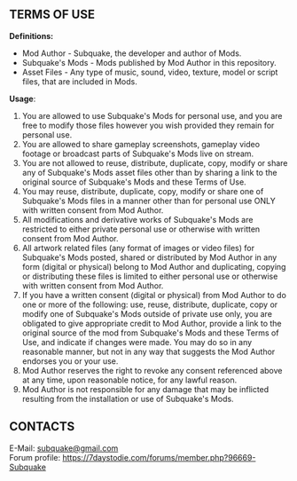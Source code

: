TERMS OF USE
------------------------------------------------------------------------------------------------------------------------------
<b>Definitions:</b><br/>
- Mod Author - Subquake, the developer and author of Mods.
- Subquake's Mods - Mods published by Mod Author in this repository.
- Asset Files - Any type of music, sound, video, texture, model or script files, that are included in Mods.
  
<b>Usage</b>:<br/>
1. You are allowed to use Subquake's Mods for personal use, and you are free to modify those files however you wish provided they remain for personal use.
2. You are allowed to share gameplay screenshots, gameplay video footage or broadcast parts of Subquake's Mods live on stream.
3. You are not allowed to reuse, distribute, duplicate, copy, modify or share any of Subquake's Mods asset files other than by sharing a link to the original source of Subquake's Mods and these Terms of Use.
4. You may reuse, distribute, duplicate, copy, modify or share one of Subquake's Mods files in a manner other than for personal use ONLY with written consent from Mod Author. 
5. All modifications and derivative works of Subquake's Mods are restricted to either private personal use or otherwise with written consent from Mod Author. 
6. All artwork related files (any format of images or video files) for Subquake's Mods posted, shared or distributed by Mod Author in any form (digital or physical) belong to Mod Author and duplicating, copying or distributing these files is limited to either personal use or otherwise with written consent from Mod Author.
7. If you have a written consent (digital or physical) from Mod Author to do one or more of the following: use, reuse, distribute, duplicate, copy or modify one of Subquake's Mods outside of private use only, you are obligated to give appropriate credit to Mod Author, provide a link to the original source of the mod from Subquake's Mods and these Terms of Use, and indicate if changes were made. You may do so in any reasonable manner, but not in any way that suggests the Mod Author endorses you or your use.
8. Mod Author reserves the right to revoke any consent referenced above at any time, upon reasonable notice, for any lawful reason.
9. Mod Author is not responsible for any damage that may be inflicted resulting from the installation or use of Subquake's Mods.

CONTACTS
------------------------------------------------------------------------------------------------------------------------------
E-Mail: subquake@gmail.com<br/>
Forum profile: https://7daystodie.com/forums/member.php?96669-Subquake<br/>
